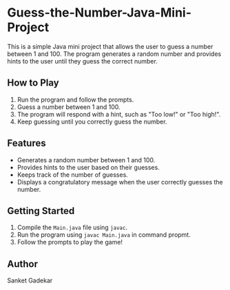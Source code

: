 # Guess-the-Number-Java-Mini-Project
This is a simple Java mini project that allows the user to guess a number between 1 and 100. The program generates a random number and provides hints to the user until they guess the correct number.

## How to Play

1. Run the program and follow the prompts.
2. Guess a number between 1 and 100.
3. The program will respond with a hint, such as "Too low!" or "Too high!".
4. Keep guessing until you correctly guess the number.

## Features

* Generates a random number between 1 and 100.
* Provides hints to the user based on their guesses.
* Keeps track of the number of guesses.
* Displays a congratulatory message when the user correctly guesses the number.

## Getting Started

1. Compile the `Main.java` file using `javac`.
2. Run the program using `javac Main.java` in command propmt.
3. Follow the prompts to play the game!

Author
------

Sanket Gadekar